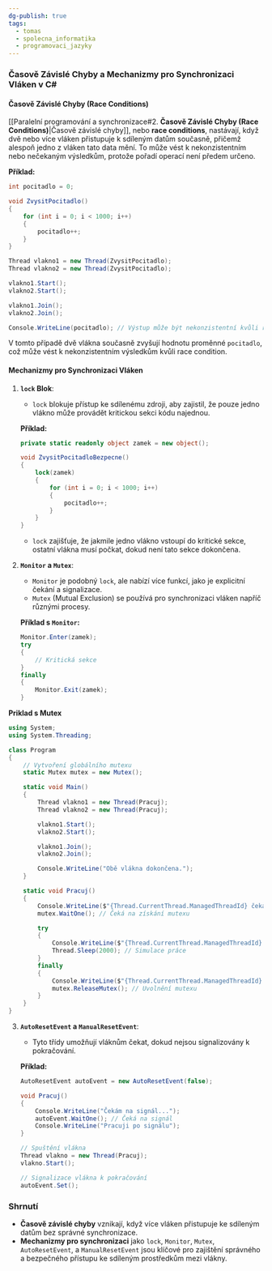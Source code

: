 ```yaml
---
dg-publish: true
tags:
  - tomas
  - spolecna_informatika
  - programovaci_jazyky
---
```

### Časově Závislé Chyby a Mechanizmy pro Synchronizaci Vláken v C#

#### Časově Závislé Chyby (Race Conditions)
[[Paralelní programování a synchronizace#2. **Časově Závislé Chyby (Race Conditions)**|Časově závislé chyby]], nebo **race conditions**, nastávají, když dvě nebo více vláken přistupuje k sdíleným datům současně, přičemž alespoň jedno z vláken tato data mění. To může vést k nekonzistentním nebo nečekaným výsledkům, protože pořadí operací není předem určeno.

**Příklad:**
```csharp
int pocitadlo = 0;

void ZvysitPocitadlo()
{
    for (int i = 0; i < 1000; i++)
    {
        pocitadlo++;
    }
}

Thread vlakno1 = new Thread(ZvysitPocitadlo);
Thread vlakno2 = new Thread(ZvysitPocitadlo);

vlakno1.Start();
vlakno2.Start();

vlakno1.Join();
vlakno2.Join();

Console.WriteLine(pocitadlo); // Výstup může být nekonzistentní kvůli race condition
```

V tomto případě dvě vlákna současně zvyšují hodnotu proměnné `pocitadlo`, což může vést k nekonzistentním výsledkům kvůli race condition.

#### Mechanizmy pro Synchronizaci Vláken

1. **`lock` Blok**:
   - `lock` blokuje přístup ke sdílenému zdroji, aby zajistil, že pouze jedno vlákno může provádět kritickou sekci kódu najednou.

   **Příklad:**
   ```csharp
   private static readonly object zamek = new object();

   void ZvysitPocitadloBezpecne()
   {
       lock(zamek)
       {
           for (int i = 0; i < 1000; i++)
           {
               pocitadlo++;
           }
       }
   }
   ```

   - `lock` zajišťuje, že jakmile jedno vlákno vstoupí do kritické sekce, ostatní vlákna musí počkat, dokud není tato sekce dokončena.

2. **`Monitor` a `Mutex`**:
   - `Monitor` je podobný `lock`, ale nabízí více funkcí, jako je explicitní čekání a signalizace.
   - `Mutex` (Mutual Exclusion) se používá pro synchronizaci vláken napříč různými procesy.

   **Příklad s `Monitor`:**
   ```csharp
   Monitor.Enter(zamek);
   try
   {
       // Kritická sekce
   }
   finally
   {
       Monitor.Exit(zamek);
   }
   ```

**Priklad s Mutex**
```csharp
using System;
using System.Threading;

class Program
{
    // Vytvoření globálního mutexu
    static Mutex mutex = new Mutex();

    static void Main()
    {
        Thread vlakno1 = new Thread(Pracuj);
        Thread vlakno2 = new Thread(Pracuj);

        vlakno1.Start();
        vlakno2.Start();

        vlakno1.Join();
        vlakno2.Join();

        Console.WriteLine("Obě vlákna dokončena.");
    }

    static void Pracuj()
    {
        Console.WriteLine($"{Thread.CurrentThread.ManagedThreadId} čeká na mutex...");
        mutex.WaitOne(); // Čeká na získání mutexu

        try
        {
            Console.WriteLine($"{Thread.CurrentThread.ManagedThreadId} získal mutex, pracuje...");
            Thread.Sleep(2000); // Simulace práce
        }
        finally
        {
            Console.WriteLine($"{Thread.CurrentThread.ManagedThreadId} uvolňuje mutex.");
            mutex.ReleaseMutex(); // Uvolnění mutexu
        }
    }
}

```

3. **`AutoResetEvent` a `ManualResetEvent`**:
   - Tyto třídy umožňují vláknům čekat, dokud nejsou signalizovány k pokračování.

   **Příklad:**
   ```csharp
   AutoResetEvent autoEvent = new AutoResetEvent(false);

   void Pracuj()
   {
       Console.WriteLine("Čekám na signál...");
       autoEvent.WaitOne(); // Čeká na signál
       Console.WriteLine("Pracuji po signálu");
   }

   // Spuštění vlákna
   Thread vlakno = new Thread(Pracuj);
   vlakno.Start();

   // Signalizace vlákna k pokračování
   autoEvent.Set();
   ```

### Shrnutí
- **Časově závislé chyby** vznikají, když více vláken přistupuje ke sdíleným datům bez správné synchronizace.
- **Mechanizmy pro synchronizaci** jako `lock`, `Monitor`, `Mutex`, `AutoResetEvent`, a `ManualResetEvent` jsou klíčové pro zajištění správného a bezpečného přístupu ke sdíleným prostředkům mezi vlákny.
